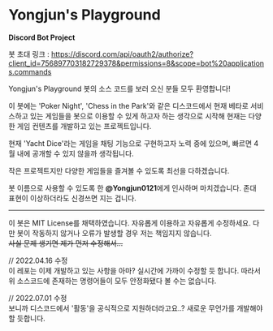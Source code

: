 # Yongjun's Playground
**Discord Bot Project**

봇 초대 링크 : https://discord.com/api/oauth2/authorize?client_id=756897703182729378&permissions=8&scope=bot%20applications.commands

Yongjun's Playground 봇의 소스 코드를 보러 오신 분들 모두 환영합니다!

이 봇에는 'Poker Night', 'Chess in the Park'와 같은 디스코드에서 현재 베타로 서비스하고 있는 게임들을 봇으로 이용할 수 있게 하고자 하는 생각으로 시작해 현재는 다양한 게임 컨텐츠를 개발하고 있는 프로젝트입니다. 

현재 'Yacht Dice'라는 게임을 채팅 기능으로 구현하고자 노력 중에 있으며, 빠르면 4월 내에 공개할 수 있지 않을까 생각됩니다.

작은 프로젝트지만 다양한 게임들을 즐겨볼 수 있도록 최선을 다하겠습니다.

봇 이름으로 사용할 수 있도록 한 **@Yongjun0121**에게 인사하며 마치겠습니다. 존대 표현이 이상하더라도 신경쓰면 지는 겁니다.

-----

이 봇은 MIT License를 채택하였습니다. 자유롭게 이용하고 자유롭게 수정하세요. 다만 봇이 작동하지 않거나 오류가 발생할 경우 저는 책임지지 않습니다.<br>
<del>사실 문제 생기면 제가 먼저 수정해서...</del>

// 2022.04.16 수정<br>
이 레포는 이제 개발하고 있는 사항을 아마? 실시간에 가까이 수정할 듯 합니다. 따라서 위 소스코드에 존재하는 명령어들이 모두 안정화됐다 볼 수는 없습니다.

// 2022.07.01 수정<br>
보니까 디스코드에서 '활동'을 공식적으로 지원하더라고요..? 새로운 무언가를 개발해야 할 듯합니다.
